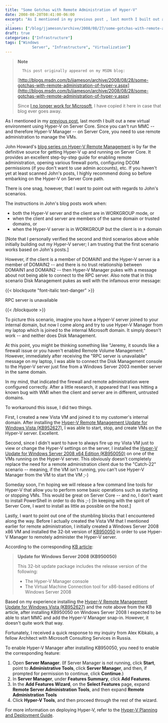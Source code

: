 ```yaml
---
title: "Some Gotchas with Remote Administration of Hyper-V"
date: 2008-08-28T08:41:00-06:00
excerpt: "As I mentioned in my previous post , last month I built out a new virtual environment using Hyper-V on Server Core. Since you can't run MMC -- and therefore Hyper-V Manager -- on Server Core, you need to use remote administration to manage the VMs. 
..."
aliases: ["/blog/jjameson/archive/2008/08/27/some-gotchas-with-remote-administration-of-hyper-v.aspx", "/blog/jjameson/archive/2008/08/28/some-gotchas-with-remote-administration-of-hyper-v.aspx"]
draft: true
categories: ["Infrastructure"]
tags: ["Windows 
			Server", "Infrastructure", "Virtualization"]
---
```


> **Note**
>
>       This post originally appeared on my MSDN blog:
>
> [http://blogs.msdn.com/b/jjameson/archive/2008/08/28/some-gotchas-with-remote-administration-of-hyper-v.aspx](http://blogs.msdn.com/b/jjameson/archive/2008/08/28/some-gotchas-with-remote-administration-of-hyper-v.aspx)
>
> Since
> [I no longer work for Microsoft](/blog/jjameson/2011/09/02/last-day-with-microsoft), I have copied it here in case that
> blog ever goes away.

As I mentioned in my
[previous post](/blog/jjameson/2008/07/07/copy-paste-gotchas-with-server-core), last month I built out a new virtual environment using Hyper-V
on Server Core. Since you can't run MMC -- and therefore Hyper-V Manager --
on Server Core, you need to use remote administration to manage the VMs.

John Howard's
[blog series on Hyper-V Remote Management](http://blogs.technet.com/jhoward/archive/2008/03/28/part-1-hyper-v-remote-management-you-do-not-have-the-requested-permission-to-complete-this-task-contact-the-administrator-of-the-authorization-policy-for-the-computer-computername.aspx) is by far the definitive source
for getting Hyper-V up and running on Server Core. It provides an excellent
step-by-step guide for enabling remote administration, opening various firewall
ports, configuring DCOM permissions (if you don't want to use admin accounts),
etc. If you haven't yet at least scanned John's posts, I highly recommend doing
so before embarking on the Hyper-V on Server Core path.

There is one snag, however, that I want to point out with regards to John's
scenarios.

The instructions in John's blog posts work when:

- both the Hyper-V server and the client are in WORKGROUP mode, or
- when the client and server are members of the same domain or trusted
  domains, or
- when the Hyper-V server is in WORKGROUP but the client is in a domain

[Note that I personally verified the second and third scenarios above while
initially building out my Hyper-V server; I am trusting that the first scenario
works based on John's posts.]

However, if the client is a member of DOMAIN1 and the Hyper-V server is a
member of DOMAIN2 -- and there is no trust relationship between DOMAIN1 and DOMAIN2
-- then Hyper-V Manager pukes with a message about not being able to connect
to the RPC server. Also note that in this scenario Disk Management pukes as
well with the infamous error message:

{{< blockquote "font-italic text-danger" >}}

RPC server is unavailable

{{< /blockquote >}}

To picture this scenario, imagine you have a Hyper-V server joined to your
internal domain, but now I come along and try to use Hyper-V Manager from my
laptop which is joined to the internal Microsoft domain. It simply doesn't work
-- and neither does Disk Management.

At this point, you might be thinking something like "Jeremy, it sounds like
a firewall issue or you haven't enabled Remote Volume Management." However,
immediately after receiving the "RPC server is unavailable" message on my laptop,
I was able to connect the Disk Management console to the Hyper-V server just
fine from a Windows Server 2003 member server in the same domain.

In my mind, that indicated the firewall and remote administration were configured
correctly. After a little research, it appeared that I was hitting a known bug
with WMI when the client and server are in different, untrusted domains.

To workaround this issue, I did two things.

First, I created a new Vista VM and joined it to my customer's internal domain.
After installing the
[Hyper-V Remote Management Update for Windows Vista (KB952627)](http://www.microsoft.com/downloads/details.aspx?familyid=BF909242-2125-4D06-A968-C8A3D75FF2AA&displaylang=en), I was able
to start, stop, and create VMs on the Hyper-V server. Excellent.

Second, since I didn't want to have to always fire up my Vista VM just to
view or change the Hyper-V settings on the server, I installed the
[Hyper-V Update for Windows Server 2008 x64 Edition (KB950050)](http://www.microsoft.com/downloads/details.aspx?FamilyID=f3ab3d4b-63c8-4424-a738-baded34d24ed&DisplayLang=en) on one of
the VMs running on the Hyper-V server. This obviously doesn't completely replace
the need for a remote administration client due to the "Catch-22" scenario --
meaning, if the VM isn't running, you can't use Hyper-V Manager from the VM
to start the VM ;-)

Someday soon, I'm hoping we will release a few command line tools for Hyper-V
that allow you to perform some basic operations such as starting or stopping
VMs. This would be great on Server Core -- and no, I don't want to install PowerShell
in order to do this ;-) [In keeping with the spirit of Server Core, I want to
install as little as possible on the host.]

Lastly, I want to point out one of the stumbling blocks that I encountered
along the way. Before I actually created the Vista VM that I mentioned earlier
for remote administration, I initially created a Windows Server 2008 x86 VM
and installed the 32-bit version of
[KB950050](http://www.microsoft.com/downloads/details.aspx?FamilyId=6F69D661-5B91-4E5E-A6C0-210E629E1C42&displaylang=en) in order to use Hyper-V Manager to remotely administer the Hyper-V
server.

According to the corresponding
[KB article](http://support.microsoft.com/kb/950050):

> **Update for Windows Server 2008 (KB950050)**
>
> This 32-bit update package includes the release version of the following:
>
> - The Hyper-V Manager console
> - The Virtual Machine Connection tool for x86-based editions of Windows
>   Server 2008

Based on my experience installing the
[Hyper-V Remote Management Update for Windows Vista (KB952627)](http://www.microsoft.com/downloads/details.aspx?familyid=BF909242-2125-4D06-A968-C8A3D75FF2AA&displaylang=en) and the note
above from the KB article, after installing KB950050 on Windows Server 2008
I expected to be able to start MMC and add the Hyper-V Manager snap-in. However,
it doesn't quite work that way.

Fortunately, I received a quick response to my inquiry from Alex Kibkalo,
a fellow Architect with Microsoft Consulting Services in Russia.

To enable Hyper-V Manager after installing KB950050, you need to enable the
corresponding feature:

1. Open **Server Manager**. (If Server Manager is not running,
   click **Start**, point to **Administrative Tools**,
   click **Server Manager**, and then, if prompted for permission
   to continue, click **Continue**.)
2. In **Server Manager**, under **Features Summary**,
   click **Add Features**.
3. In the **Add Features Wizard**, on the **Select Features** page, expand **Remote Server Administration Tools**,
   and then expand **Remote Administration Tools**
4. Click **Hyper-V Tools**, and then proceed through the rest
   of the wizard.

For more information on deploying Hyper-V, refer to the
[Hyper-V Planning and Deployment Guide](http://www.microsoft.com/downloads/details.aspx?familyid=5DA4058E-72CC-4B8D-BBB1-5E16A136EF42&displaylang=en).

